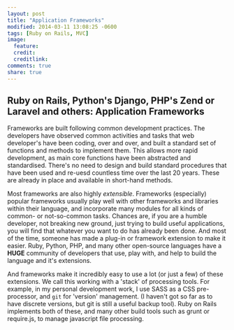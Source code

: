 ```yaml
---
layout: post
title: "Application Frameworks"
modified: 2014-03-11 13:08:25 -0600
tags: [Ruby on Rails, MVC]
image:
  feature: 
  credit: 
  creditlink: 
comments: true
share: true
---
```

## Ruby on Rails, Python's Django, PHP's Zend or Laravel and others: Application Frameworks <a name="app-frameworks"></a>
Frameworks are built following common development practices. The developers have observed common activities and tasks that web developer's have been coding, over and over, and built a standard set of functions and methods to implement them. This allows more rapid development, as main core functions have been abstracted and standardised. There's no need to design and build standard procedures that have been used and re-uesd countless time over the last 20 years. These are already in place and available in short-hand methods.

Most frameworks are also highly *extensible*. Frameworks (especially) popular frameworks usually play well with other frameworks and libraries within their language, and incorporate many modules for all kinds of common- or not-so-common tasks. Chances are, if you are a humble developer, not breaking new ground, just trying to build useful applications, you will find that whatever you want to do has already been done. And most of the time, someone has made a plug-in or framework extension to make it easier. Ruby, Python, PHP, and many other open-source languages have a **HUGE** community of developers that use, play with, and help to build the language and it's extensions.

And frameworks make it incredibly easy to use a lot (or just a few) of these extensions. We call this working with a 'stack' of processing tools. For example, in my personal development work, I use SASS as a CSS pre-processor, and `git` for 'version' management. (I haven't got so far as to have discrete versions, but git is still a useful backup tool). Ruby on Rails implements both of these, and many other build tools such as grunt or require.js, to manage javascript file processing.